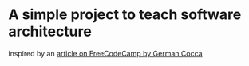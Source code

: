 # A simple project to teach software architecture

inspired by an [article on FreeCodeCamp by German Cocca](https://www.freecodecamp.org/news/an-introduction-to-software-architecture-patterns/)
